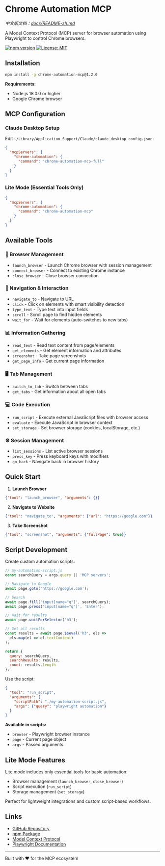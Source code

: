 # Chrome Automation MCP

*中文版文档：[docs/README-zh.md](docs/README-zh.md)*

A Model Context Protocol (MCP) server for browser automation using Playwright to control Chrome browsers.

[![npm version](https://badge.fury.io/js/chrome-automation-mcp.svg)](https://badge.fury.io/js/chrome-automation-mcp)
[![License: MIT](https://img.shields.io/badge/License-MIT-yellow.svg)](https://opensource.org/licenses/MIT)

## Installation

```bash
npm install -g chrome-automation-mcp@1.2.0
```

**Requirements:**
- Node.js 18.0.0 or higher
- Google Chrome browser

## MCP Configuration

### Claude Desktop Setup

Edit `~/Library/Application Support/Claude/claude_desktop_config.json`:

```json
{
  "mcpServers": {
    "chrome-automation": {
      "command": "chrome-automation-mcp-full"
    }
  }
}
```

### Lite Mode (Essential Tools Only)

```json
{
  "mcpServers": {
    "chrome-automation": {
      "command": "chrome-automation-mcp"
    }
  }
}
```

## Available Tools

### 🚀 Browser Management
- `launch_browser` - Launch Chrome browser with session management
- `connect_browser` - Connect to existing Chrome instance  
- `close_browser` - Close browser connection

### 📍 Navigation & Interaction
- `navigate_to` - Navigate to URL
- `click` - Click on elements with smart visibility detection
- `type_text` - Type text into input fields
- `scroll` - Scroll page to find hidden elements
- `wait_for` - Wait for elements (auto-switches to new tabs)

### 📊 Information Gathering
- `read_text` - Read text content from page/elements
- `get_elements` - Get element information and attributes
- `screenshot` - Take page screenshots
- `get_page_info` - Get current page information

### 🖥️ Tab Management
- `switch_to_tab` - Switch between tabs
- `get_tabs` - Get information about all open tabs

### 💻 Code Execution
- `run_script` - Execute external JavaScript files with browser access
- `evaluate` - Execute JavaScript in browser context
- `set_storage` - Set browser storage (cookies, localStorage, etc.)

### ⚙️ Session Management
- `list_sessions` - List active browser sessions
- `press_key` - Press keyboard keys with modifiers
- `go_back` - Navigate back in browser history

## Quick Start

1. **Launch Browser**
```json
{"tool": "launch_browser", "arguments": {}}
```

2. **Navigate to Website**
```json
{"tool": "navigate_to", "arguments": {"url": "https://google.com"}}
```

3. **Take Screenshot**
```json
{"tool": "screenshot", "arguments": {"fullPage": true}}
```

## Script Development

Create custom automation scripts:

```javascript
// my-automation-script.js
const searchQuery = args.query || 'MCP servers';

// Navigate to Google
await page.goto('https://google.com');

// Search
await page.fill('input[name="q"]', searchQuery);
await page.press('input[name="q"]', 'Enter');

// Wait for results
await page.waitForSelector('h3');

// Get all results
const results = await page.$$eval('h3', els => 
  els.map(el => el.textContent)
);

return { 
  query: searchQuery,
  searchResults: results,
  count: results.length
};
```

Use the script:
```json
{
  "tool": "run_script", 
  "arguments": {
    "scriptPath": "./my-automation-script.js",
    "args": {"query": "playwright automation"}
  }
}
```

**Available in scripts:**
- `browser` - Playwright browser instance  
- `page` - Current page object
- `args` - Passed arguments

## Lite Mode Features

Lite mode includes only essential tools for basic automation:
- Browser management (`launch_browser`, `close_browser`)
- Script execution (`run_script`)
- Storage management (`set_storage`)

Perfect for lightweight integrations and custom script-based workflows.

## Links

- [GitHub Repository](https://github.com/JackZhao98/chrome-automation-mcp)
- [npm Package](https://www.npmjs.com/package/chrome-automation-mcp)
- [Model Context Protocol](https://modelcontextprotocol.io/)
- [Playwright Documentation](https://playwright.dev/)

---

Built with ❤️ for the MCP ecosystem

